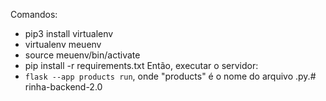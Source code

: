 Comandos:
- pip3 install virtualenv
- virtualenv meuenv
- source meuenv/bin/activate
- pip install -r requirements.txt
Então, executar o servidor:
- ```flask --app products run```, onde "products" é o nome do arquivo .py.# rinha-backend-2.0
